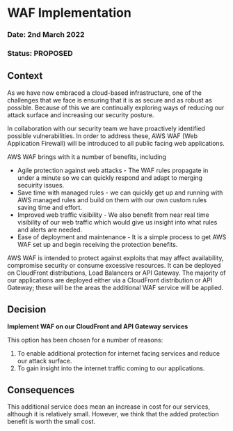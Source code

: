 # WAF Implementation

### **Date:** 2nd March 2022

### **Status:** PROPOSED

## **Context**

As we have now embraced a cloud-based infrastructure, one of the challenges that we face is ensuring that it is as secure and as robust as possible. Because of this we are continually exploring ways of reducing our attack surface and increasing our security posture.

In collaboration with our security team we have proactively identified possible vulnerabilities. In order to address these, AWS WAF (Web Application Firewall) will be introduced to all public facing web applications.

AWS WAF brings with it a number of benefits, including

- Agile protection against web attacks - The WAF rules propagate in under a minute so we can quickly respond and adapt to merging secuirity issues.
- Save time with managed rules - we can quickly get up and running with AWS managed rules and build on them with our own custom rules saving time and effort.
- Improved web traffic visibility - We also benefit from near real time visibility of our web traffic which would give us insight into what rules and alerts are needed.
- Ease of deployment and maintenance - It is a simple process to get AWS WAF set up and begin receiving the protection benefits.

AWS WAF is intended to protect against exploits that may affect availability, compromise security or consume excessive resources. It can be deployed on CloudFront distributions, Load Balancers or API Gateway. The majority of our applications are deployed either via a CloudFront distribution or API Gateway; these will be the areas the additional WAF service will be applied.

## **Decision**

**Implement WAF on our CloudFront and API Gateway services**

This option has been chosen for a number of reasons:

1. To enable additional protection for internet facing services and reduce our attack surface.
2. To gain insight into the internet traffic coming to our applications.

## **Consequences**

This additional service does mean an increase in cost for our services, although it is relatively small. However, we think that the added protection benefit is worth the small cost.
